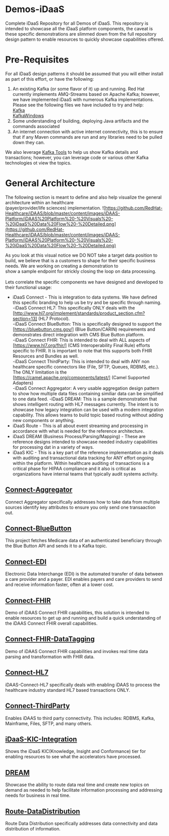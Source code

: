 # Demos-iDaaS
Complete iDaaS Repository for all Demos of iDaaS. This repository is intended to showcase all the iDaaS platform
components, the caveat is these specific demonstrations are slimmed down from the full repository design pattern to
enable resources to quickly showcase capabilities offered.

# Pre-Requisites
For all iDaaS design patterns it should be assumed that you will either install as part of this effort, or have the following:

1. An existing Kafka (or some flavor of it) up and running. Red Hat currently implements AMQ-Streams based on Apache Kafka; however, we
have implemented iDaaS with numerous Kafka implementations. Please see the following files we have included to try and help: <br/>
[Kafka](Kafka.md)<br/>
[KafkaWindows](KafkaWindows.md)<br/>
2. Some understanding of building, deploying Java artifacts and the commands associated
3. An internet connection with active internet connectivity, this is to ensure that if any Maven commands are
run and any libraries need to be pulled down they can.

We also leverage [Kafka Tools](https://kafkatool.com/) to help us show Kafka details and transactions; however, you can leverage
code or various other Kafka technologies ot view the topics.

# General Architecture
The following section is meant to define and also help visualize the general architecture within an healthcare  
(payer/provider/life sciences) implementation.
![https://github.com/RedHat-Healthcare/iDAAS/blob/master/content/images/iDAAS-Platform/iDAAS%20Platform%20-%20Visuals%20-%20iDaaS%20Data%20Flow%20-%20Detailed.png](https://github.com/RedHat-Healthcare/iDAAS/blob/master/content/images/iDAAS-Platform/iDAAS%20Platform%20-%20Visuals%20-%20iDaaS%20Data%20Flow%20-%20Detailed.png)

As you look at this visual notice we DO NOT take a target data position to build, we believe that is a customers to shape for their specific business needs. We are working on creating a demonstration to  
show a sample endpoint for strickly closing the loop on data processing. <br/>  
Lets correlate the specific components we have designed and developed to their functional usage: <br/>

* iDaaS Connect - This is integration to data systems. We have defined this specific branding to help us be try and be specific through naming.<br/>
-iDaaS Connect HL7: This specifically ONLY deals with the [http://www.hl7.org/implement/standards/product_section.cfm?section=13] (HL7 Protocol).<br/>
-iDaaS Connect BlueButton: This is specifically designed to support the [https://bluebutton.cms.gov/] (Blue Button/CARIN) requirements and demonstrates direct integration with
CMS Blue Button platform. <br/>
-iDaaS Connect FHIR: This is intended to deal with ALL aspects of [https://www.hl7.org/fhir/] (CMS Interoperability Final Rule) efforts specific to FHIR. It is important to note that this supports both FHIR Resources and Bundles as well.<br/>
-iDaaS Connect ThirdParty: This is intended to deal with ANY non healthcare specific connectors like (File, SFTP, Queues, RDBMS, etc.). The ONLY limitation is the [https://camel.apache.org/components/latest/] (Camel Supported Adapters)<br/>
-iDaaS Connect Aggregator: A very usable aggregation design pattern to show how multiple data files containing similiar data can be simplified to one data feed.
-iDaaS DREAM: This is a sample demonstration that shows intelligent routing with HL7 messages currently. The intent is to showcase how legacy integration
can be used with a modern integration capability. This allows teams to build topic based routing without adding new components or anything.<br/>
* iDaaS Route - This is all about event streaming and processing in accordance with what is needed for the reference architecture. <br/>
* iDaaS DREAM (Business Process/Parsing/Mapping) - These are reference designs intended to showcase needed industry capabilities for processing dat in a variety
of ways.
* iDaaS KIC - This is a key part of the reference implementation as it deals with auditing and transactional data tracking for ANY effort ongoing within the platform. Within healthcare auditing of transactions
is a critical phase for HIPAA compliance and it also is critical as organizations have internal teams that typically audit systems activity.

## [Connect-Aggregator](Connect-Aggregator)
Connect Aggregator specifically addresses how to take data from multiple sources identify key attributes to ensure
you only send one transaaction out.

## [Connect-BlueButton](Connect-BlueButton)
This project fetches Medicare data of an authenticated beneficiary through the Blue Button API and sends it to a Kafka topic.

## [Connect-EDI](Connect-EDI)
Electronic Data Interchange (EDI) is the automated transfer of data between a care provider and a payer.  EDI enables payers and care providers to send and receive information faster, often at a lower cost.

## [Connect-FHIR](Connect-FHIR)
Demo of iDAAS Connect FHIR capabilities, this solution is intended to enable resources to get up and running and build
a quick understanding of the iDAAS Connect FHIR overall capabilities.

## [Connect-FHIR-DataTagging](Connect-FHIR-DataTagging)
Demo of iDAAS Connect FHIR capabilities and invokes real time data parsing and transformation with FHIR data.

## [Connect-HL7](Connect-HL7)
iDAAS-Connect-HL7 specifically deals with enabling iDAAS to process the healthcare industry standard HL7 based transactions ONLY.

## [Connect-ThirdParty](Connect-ThirdParty)
Enables iDAAS to third party connectivity.  This includes: RDBMS, Kafka, Mainframe, Files, SFTP, and many others.

## [iDaaS-KIC-Integration](iDaaS-KIC-Integration)
Shows the iDaaS KIC(Knowledge, Insight and Conformance) tier for enabling resources to see what the accelerators have processed.

## [DREAM](DREAM)
Showcase the ability to route data real time and create new topics on demand as needed to help facilitate information processing and addressing needs for business in real time.

## [Route-DataDistribution](Route-DataDistribution)
Route Data Distribution specifically addresses data connectivity and data distribution of information.


